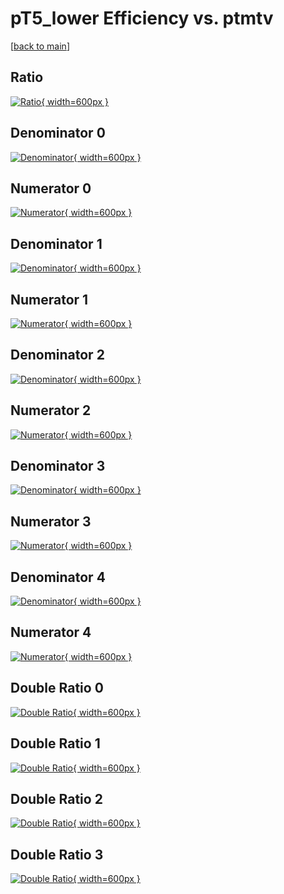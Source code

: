 # pT5_lower Efficiency vs. ptmtv

[[back to main](./)]



## Ratio

[![Ratio](../mtv/var/pT5_lower_vtr_211_1_eff_ptmtv.png){ width=600px }](../mtv/var/pT5_lower_vtr_211_1_eff_ptmtv.pdf)

## Denominator 0

[![Denominator](../mtv/den/pT5_lower_vtr_211_1_eff_ptmtv_den0.png){ width=600px }](../mtv/den/pT5_lower_vtr_211_1_eff_ptmtv_den0.pdf)

## Numerator 0

[![Numerator](../mtv/num/pT5_lower_vtr_211_1_eff_ptmtv_num0.png){ width=600px }](../mtv/num/pT5_lower_vtr_211_1_eff_ptmtv_num0.pdf)

## Denominator 1

[![Denominator](../mtv/den/pT5_lower_vtr_211_1_eff_ptmtv_den1.png){ width=600px }](../mtv/den/pT5_lower_vtr_211_1_eff_ptmtv_den1.pdf)

## Numerator 1

[![Numerator](../mtv/num/pT5_lower_vtr_211_1_eff_ptmtv_num1.png){ width=600px }](../mtv/num/pT5_lower_vtr_211_1_eff_ptmtv_num1.pdf)

## Denominator 2

[![Denominator](../mtv/den/pT5_lower_vtr_211_1_eff_ptmtv_den2.png){ width=600px }](../mtv/den/pT5_lower_vtr_211_1_eff_ptmtv_den2.pdf)

## Numerator 2

[![Numerator](../mtv/num/pT5_lower_vtr_211_1_eff_ptmtv_num2.png){ width=600px }](../mtv/num/pT5_lower_vtr_211_1_eff_ptmtv_num2.pdf)

## Denominator 3

[![Denominator](../mtv/den/pT5_lower_vtr_211_1_eff_ptmtv_den3.png){ width=600px }](../mtv/den/pT5_lower_vtr_211_1_eff_ptmtv_den3.pdf)

## Numerator 3

[![Numerator](../mtv/num/pT5_lower_vtr_211_1_eff_ptmtv_num3.png){ width=600px }](../mtv/num/pT5_lower_vtr_211_1_eff_ptmtv_num3.pdf)

## Denominator 4

[![Denominator](../mtv/den/pT5_lower_vtr_211_1_eff_ptmtv_den4.png){ width=600px }](../mtv/den/pT5_lower_vtr_211_1_eff_ptmtv_den4.pdf)

## Numerator 4

[![Numerator](../mtv/num/pT5_lower_vtr_211_1_eff_ptmtv_num4.png){ width=600px }](../mtv/num/pT5_lower_vtr_211_1_eff_ptmtv_num4.pdf)

## Double Ratio 0

[![Double Ratio](../mtv/ratio/pT5_lower_vtr_211_1_eff_ptmtv_ratio0.png){ width=600px }](../mtv/ratio/pT5_lower_vtr_211_1_eff_ptmtv_ratio0.pdf)

## Double Ratio 1

[![Double Ratio](../mtv/ratio/pT5_lower_vtr_211_1_eff_ptmtv_ratio1.png){ width=600px }](../mtv/ratio/pT5_lower_vtr_211_1_eff_ptmtv_ratio1.pdf)

## Double Ratio 2

[![Double Ratio](../mtv/ratio/pT5_lower_vtr_211_1_eff_ptmtv_ratio2.png){ width=600px }](../mtv/ratio/pT5_lower_vtr_211_1_eff_ptmtv_ratio2.pdf)

## Double Ratio 3

[![Double Ratio](../mtv/ratio/pT5_lower_vtr_211_1_eff_ptmtv_ratio3.png){ width=600px }](../mtv/ratio/pT5_lower_vtr_211_1_eff_ptmtv_ratio3.pdf)

